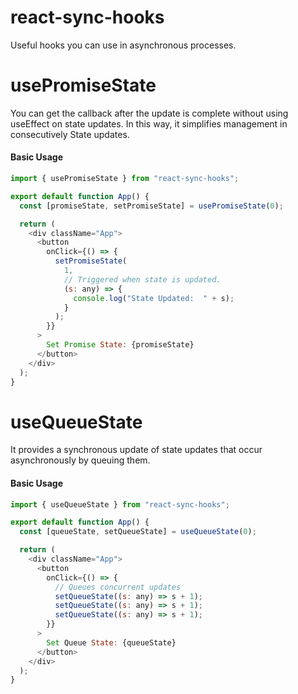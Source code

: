 # react-sync-hooks
Useful hooks you can use in asynchronous processes.

# usePromiseState

You can get the callback after the update is complete without using useEffect on state updates. In this way, it simplifies management in consecutively State updates.


#### Basic Usage

```javascript
import { usePromiseState } from "react-sync-hooks";

export default function App() {
  const [promiseState, setPromiseState] = usePromiseState(0);

  return (
    <div className="App">
      <button
        onClick={() => {
          setPromiseState(
            1,
            // Triggered when state is updated.
            (s: any) => {
              console.log("State Updated:  " + s);
            }
          );
        }}
      >
        Set Promise State: {promiseState}
      </button>
    </div>
  );
}
```

# useQueueState

It provides a synchronous update of state updates that occur asynchronously by queuing them.

#### Basic Usage

```javascript
import { useQueueState } from "react-sync-hooks";

export default function App() {
  const [queueState, setQueueState] = useQueueState(0);

  return (
    <div className="App">
      <button
        onClick={() => {
          // Queues concurrent updates
          setQueueState((s: any) => s + 1);
          setQueueState((s: any) => s + 1);
          setQueueState((s: any) => s + 1);
        }}
      >
        Set Queue State: {queueState}
      </button>
    </div>
  );
}
```

